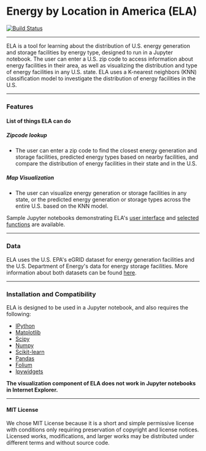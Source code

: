 # Energy by Location in America (ELA)


[![Build Status](https://travis-ci.org/DIRECT-Energy-Storage/ELA.svg?branch=master)](https://travis-ci.org/DIRECT-Energy-Storage/ELA)
___
ELA is a tool for learning about the distribution of U.S. energy generation and storage facilities by energy type, designed to run in a Jupyter notebook. The user can enter a U.S. zip code to access information about energy facilities in their area, as well as visualizing the distribution and type of energy facilities in any U.S. state. ELA uses a K-nearest neighbors (KNN) classification model to investigate the distribution of energy facilities in the U.S.

---

### Features
#### List of things ELA can do
##### Zipcode lookup
* The user can enter a zip code to find the closest energy generation and storage facilities, predicted energy types based on nearby facilities, and compare the distribution of energy facilities in their state and in the U.S.

##### Map Visualization
* The user can visualize energy generation or storage facilities in any state, or the predicted energy generation or storage types across the entire U.S. based on the KNN model.


Sample Jupyter notebooks demonstrating ELA's [user interface](https://github.com/DIRECT-Energy-Storage/ELA/blob/master/examples/demo_ELA_interface.ipynb) and [selected functions](https://github.com/DIRECT-Energy-Storage/ELA/blob/master/examples/demo_ELA_functions.ipynb) are available.

---

### Data

ELA uses the U.S. EPA's eGRID dataset for energy generation facilities and the U.S. Department of Energy's data for energy storage facilities. More information about both datasets can be found [here](https://github.com/UWDIRECT/cohort1-datasets/blob/master/ELA_EnergyByLocationInAmerica/data.md).

---
### Installation and Compatibility

ELA is designed to be used in a Jupyter notebook, and also requires the following:

* [IPython](http://ipython.org)
* [Matplotlib](http://matplotlib.org)
* [Scipy](https://scipy.org)
* [Numpy](http://www.numpy.org)
* [Scikit-learn](http://scikit-learn.org/stable/)
* [Pandas](http://pandas.pydata.org)
* [Folium](https://github.com/python-visualization/folium)
* [Ipywidgets](https://github.com/ipython/ipywidgets)

 __The visualization component of ELA does not work in Jupyter notebooks in Internet Explorer.__

---

#### MIT License
We chose MIT License because it is a short and simple permissive license with conditions only requiring preservation of copyright and license notices. Licensed works, modifications, and larger works may be distributed under different terms and without source code.

